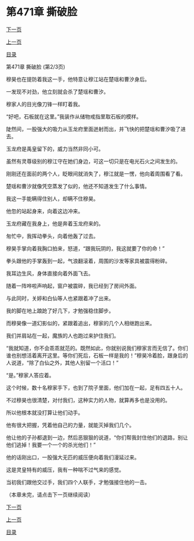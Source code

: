 <h1>第471章   撕破脸</h1>
            <div><p><a href="./1412_%E7%AC%AC471%E7%AB%A0_%E6%92%95%E7%A0%B4%E8%84%B8.md">下一页</a></p><p><a href="./1410_%E7%AC%AC471%E7%AB%A0_%E6%92%95%E7%A0%B4%E8%84%B8.md">上一页</a></p><p><a href="../">目录</a></p></div>
            <div><p>第471章   撕破脸 (第2/3页)</p><p>穆昊也在提防着我这一手，他特意让穆江站在楚瑶和曹汐身后。</p><p>一发现不对劲，他立刻就会杀了楚瑶和曹汐。</p><p>穆家人的目光像刀锋一样盯着我。</p><p>“好吧，石板就在这里。”我装作从储物戒指里取石板的模样。</p><p>陡然间，一股强大的吸力从玉龙府里面迸射而出，并飞快的把楚瑶和曹汐吸了进去。</p><p>玉龙府是禹皇留下的，威力当然非同小可。</p><p>虽然有灵尊级别的穆江守在她们身边，可这一切只是在电光石火之间发生的。</p><p>刚刚还在面前的两个人，眨眼间就消失了，穆江就是一愣，他向着周围看了看。</p><p>楚瑶和曹汐就像凭空蒸发了似的，他还不知道发生了什么事情。</p><p>我这一手能瞒得住别人，却瞒不住穆昊。</p><p>他忽的站起身来，向着这边冲来。</p><p>玉龙府藏在我身上，他是奔着玉龙府来的。</p><p>匆忙中，我挥动拳头，向着他轰了过去。</p><p>穆昊手掌向着我胸口拍来，怒道，“跟我玩阴的，我这就要了你的命！”</p><p>拳头跟他的手掌轰到一起，气浪翻滚着，周围的沙发等家具被震得粉碎。</p><p>我耳边生风，身体直接向着外面飞去。</p><p>随着一阵哗啦声响起，窗户被震碎，我已经到了房间外面。</p><p>与此同时，关婷和白仙等人也紧跟着冲了出来。</p><p>我的脚在地上踉跄了好几下，才勉强稳住脚步。</p><p>而穆昊像一道幻影似的，紧跟着追出，穆家的几个人相继跑出来。</p><p>我们并肩站在一起，魔族的人也跑过来护住我们。</p><p>“我就知道，你不会乖乖就范的。既然如此，你就别说我们穆家言而无信了。你们谁也别想活着离开这里。等你们死后，石板一样是我的！”穆昊冷着脸，跟身后的人说道，“除了白仙之外，其他人别留一个活口！”</p><p>“是。”穆家人答应着。</p><p>这个时候，数十名穆家手下，也到了院子里面，他们加在一起，足有四五十人。</p><p>不过穆昊也很清楚，对付我们，这种实力的人物，就算再多也是没用的。</p><p>所以他根本就没打算让他们动手。</p><p>他有很大把握，凭着他自己的力量，就能灭掉我们几个。</p><p>他让他的子孙都退到一边，然后恶狠狠的说道，“你们帮我封住他们的退路，别让他们逃掉！我要一个一个的杀光他们！”</p><p>他的话刚出口，一股强大无匹的威压便向着我们漫延过来。</p><p>这是灵皇特有的威压，我有一种喘不过气来的感觉。</p><p>当初我们跟他交过手，我们四个人联手，才勉强接住他的一击。</p><p>（本章未完，请点击下一页继续阅读）</p></div>
            <div><p><a href="./1412_%E7%AC%AC471%E7%AB%A0_%E6%92%95%E7%A0%B4%E8%84%B8.md">下一页</a></p><p><a href="./1410_%E7%AC%AC471%E7%AB%A0_%E6%92%95%E7%A0%B4%E8%84%B8.md">上一页</a></p><p><a href="../">目录</a></p></div>